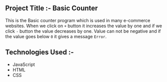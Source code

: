 ## Project Title :- Basic Counter

This is the Basic counter program which is used in many e-commerce websites. When we click on `+` button it increases the value by one and if we click `-` button the value decreases by one. Value can not be negative and if the value goes below `0` it gives a message `Error`.

## Technologies Used :-
- JavaScript
- HTML
- CSS

